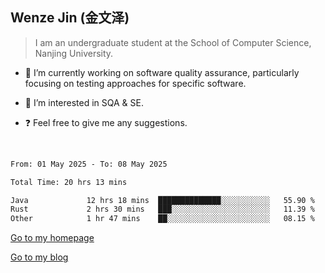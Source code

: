 ## Wenze Jin (金文泽)

> I am an undergraduate student at the School of Computer Science, Nanjing University.

- 🔭 I’m currently working on software quality assurance, particularly focusing on testing approaches for specific software.
  
- 🌱 I’m interested in SQA & SE.
  
- ❓ Feel free to give me any suggestions.  

<br>  

<!--START_SECTION:waka-->

```txt
From: 01 May 2025 - To: 08 May 2025

Total Time: 20 hrs 13 mins

Java             12 hrs 18 mins  ██████████████░░░░░░░░░░░   55.90 %
Rust             2 hrs 30 mins   ███░░░░░░░░░░░░░░░░░░░░░░   11.39 %
Other            1 hr 47 mins    ██░░░░░░░░░░░░░░░░░░░░░░░   08.15 %
```

<!--END_SECTION:waka-->

[Go to my homepage](https://wenzejin.github.io)

[Go to my blog](https://wenzejin.notion.site/Wenze-Jin-s-Blog-1635e9fa7b6d80b3adcedfacc74aa717?pvs=4)
